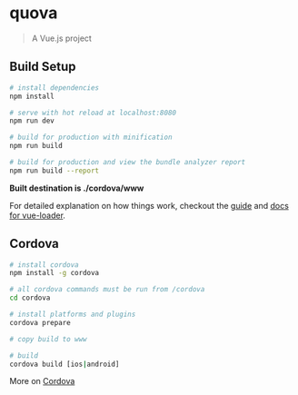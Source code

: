 # quova

> A Vue.js project

## Build Setup

``` bash
# install dependencies
npm install

# serve with hot reload at localhost:8080
npm run dev

# build for production with minification
npm run build

# build for production and view the bundle analyzer report
npm run build --report
```

**Built destination is ./cordova/www**

For detailed explanation on how things work, checkout the [guide](http://vuejs-templates.github.io/webpack/) and [docs for vue-loader](http://vuejs.github.io/vue-loader).

## Cordova

``` bash
# install cordova
npm install -g cordova

# all cordova commands must be run from /cordova
cd cordova

# install platforms and plugins
cordova prepare

# copy build to www

# build
cordova build [ios|android]
```

More on [Cordova](https://cordova.apache.org/docs/en/latest/guide/cli/)
